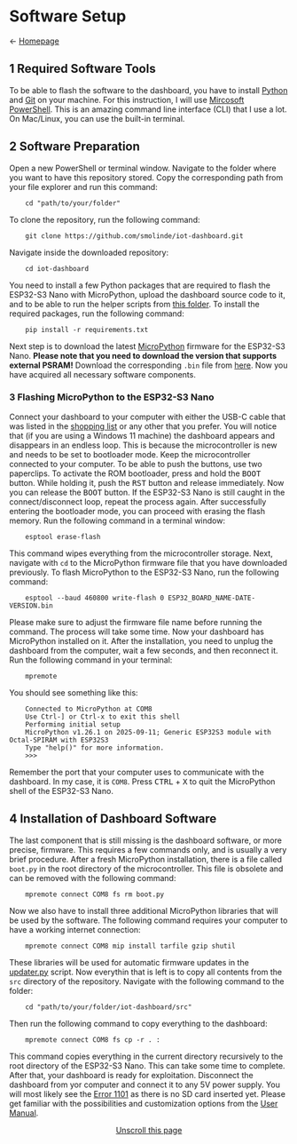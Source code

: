 # Software Setup
← [Homepage](../)

## 1 Required Software Tools
To be able to flash the software to the dashboard, you have to install [Python](https://www.python.org/downloads/) and [Git](https://git-scm.com/) on your machine. For this instruction, I will use [Mircosoft PowerShell](https://learn.microsoft.com/en-us/powershell/). This is an amazing command line interface (CLI) that I use a lot. On Mac/Linux, you can use the built-in terminal.

## 2 Software Preparation
Open a new PowerShell or terminal window. Navigate to the folder where you want to have this repository stored. Copy the corresponding path from your file explorer and run this command:

        cd "path/to/your/folder"

To clone the repository, run the following command:

        git clone https://github.com/smolinde/iot-dashboard.git

Navigate inside the downloaded repository:

        cd iot-dashboard

You need to install a few Python packages that are required to flash the ESP32-S3 Nano with MicroPython, upload the dashboard source code to it, and to be able to run the helper scripts from [this folder](../scripts). To install the required packages, run the following command:

        pip install -r requirements.txt

Next step is to download the latest [MicroPython](https://micropython.org/) firmware for the ESP32-S3 Nano. <b>Please note that you need to download the version that supports external PSRAM!</b> Download the corresponding `.bin` file from [here](https://micropython.org/download/ESP32_GENERIC_S3/). Now you have acquired all necessary software components.

### 3 Flashing MicroPython to the ESP32-S3 Nano
Connect your dashboard to your computer with either the USB-C cable that was listed in the [shopping list](#1-shopping-list) or any other that you prefer. You will notice that (if you are using a Windows 11 machine) the dashboard appears and disappears in an endless loop. This is because the microcontroller is new and needs to be set to bootloader mode. Keep the microcontroller connected to your computer. To be able to push the buttons, use two paperclips. To activate the ROM bootloader, press and hold the <kbd>BOOT</kbd> button. While holding it, push the <kbd>RST</kbd> button and release immediately. Now you can release the <kbd>BOOT</kbd> button. If the ESP32-S3 Nano is still caught in the connect/disconnect loop, repeat the process again. After successfully entering the bootloader mode, you can proceed with erasing the flash memory. Run the following command in a terminal window:

        esptool erase-flash

This command wipes everything from the microcontroller storage. Next, navigate with `cd` to the MicroPython firmware file that you have downloaded previously. To flash MicroPython to the ESP32-S3 Nano, run the following command:

        esptool --baud 460800 write-flash 0 ESP32_BOARD_NAME-DATE-VERSION.bin

Please make sure to adjust the firmware file name before running the command. The process will take some time. Now your dashboard has MicroPython installed on it. After the installation, you need to unplug the dashboard from the computer, wait a few seconds, and then reconnect it. Run the following command in your terminal:

        mpremote

You should see something like this:

        Connected to MicroPython at COM8
        Use Ctrl-] or Ctrl-x to exit this shell
        Performing initial setup
        MicroPython v1.26.1 on 2025-09-11; Generic ESP32S3 module with Octal-SPIRAM with ESP32S3
        Type "help()" for more information.
        >>>

Remember the port that your computer uses to communicate with the dashboard. In my case, it is `COM8`. Press <kbd>CTRL</kbd> + <kbd>X</kbd> to quit the MicroPython shell of the ESP32-S3 Nano.

## 4 Installation of Dashboard Software
The last component that is still missing is the dashboard software, or more precise, firmware. This requires a few commands only, and is usually a very brief procedure. After a fresh MicroPython installation, there is a file called `boot.py` in the root directory of the microcontroller. This file is obsolete and can be removed with the following command:

        mpremote connect COM8 fs rm boot.py

Now we also have to install three additional MicroPython libraries that will be used by the software. The following command requires your computer to have a working internet connection:

        mpremote connect COM8 mip install tarfile gzip shutil

These libraries will be used for automatic firmware updates in the [updater.py](../src/updater.py) script. Now everythin that is left is to copy all contents from the `src` directory of the repository. Navigate with the following command to the folder:

        cd "path/to/your/folder/iot-dashboard/src"

Then run the following command to copy everything to the dashboard:

        mpremote connect COM8 fs cp -r . :

This command copies everything in the current directory recursively to the root directory of the ESP32-S3 Nano. This can take some time to complete. After that, your dashboard is ready for exploitation. Disconnect the dashboard from yor computer and connect it to any 5V power supply. You will most likely see the [Error 1101](../errors/1101.md) as there is no SD card inserted yet. Please get familiar with the possibilities and customization options from the [User Manual](./user-manual.md).

<p align="center"><a href="#software-setup">Unscroll this page</a></p>